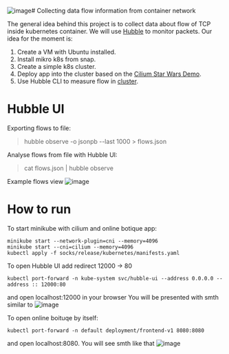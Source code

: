 ![image](https://github.com/bszlacht/collectingdataflowsincontainernetwork/assets/21079319/47fca728-2b43-498a-998c-e25109fada4d)# Collecting data flow information from container network

The general idea behind this project is to collect data about flow of TCP inside kubernetes container. We will use [Hubble](https://github.com/cilium/hubble) to monitor packets. Our idea for the moment is:

1. Create a VM with Ubuntu installed.
2. Install mikro k8s from snap.
3. Create a simple k8s cluster.
4. Deploy app into the cluster based on the [Cilium Star Wars Demo](https://github.com/cilium/star-wars-demo).
5. Use Hubble CLI to measure flow in [cluster](https://docs.cilium.io/en/stable/gettingstarted/hubble_cli/#hubble-cli).

# Hubble UI

Exporting flows to file:
> hubble observe -o jsonpb --last 1000 > flows.json

Analyse flows from file with Hubble UI:
> cat flows.json | hubble observe

Example flows view
![image](https://github.com/bszlacht/collectingdataflowsincontainernetwork/assets/21079319/fac52482-00a4-434b-bafa-76f96ee6e89d)

# How to run

To start minikube with cilium and online botique app:

```
minikube start --network-plugin=cni --memory=4096
minikube start --cni=cilium --memory=4096
kubectl apply -f socks/release/kubernetes/manifests.yaml
```

To open Hubble UI add redirect 12000 -> 80

```
kubectl port-forward -n kube-system svc/hubble-ui --address 0.0.0.0 --address :: 12000:80
```

and open localhost:12000 in your browser
You will be presented with smth similar to
![image](https://github.com/bszlacht/collectingdataflowsincontainernetwork/assets/21079319/289f7477-3105-4f23-b66b-bb0d95874ab3)


To open online boituqe by itself:
```
kubectl port-forward -n default deployment/frontend-v1 8080:8080
```
and open localhost:8080. You will see smth like that
![image](https://github.com/bszlacht/collectingdataflowsincontainernetwork/assets/21079319/f66e7094-c9e9-4781-a4bd-7121595a2035)



